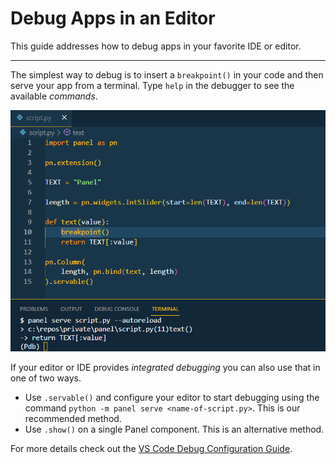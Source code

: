 # Debug Apps in an Editor

This guide addresses how to debug apps in your favorite IDE or editor.

---

The simplest way to debug is to insert a `breakpoint()` in your code and then serve your app from a terminal. Type `help` in the debugger to see the available *commands*.

<img src="../../_static/images/terminal-breakpoint.png" styles="max-height:300px;max-width:100%"></img>

If your editor or IDE provides *integrated debugging* you can also use that in one of two ways.

- Use `.servable()` and configure your editor to start debugging using the command `python -m panel serve <name-of-script.py>`. This is our recommended method.
- Use `.show()` on a single Panel component. This is an alternative method.

For more details check out the [VS Code Debug Configuration Guide](vscode_configure#debugging).
